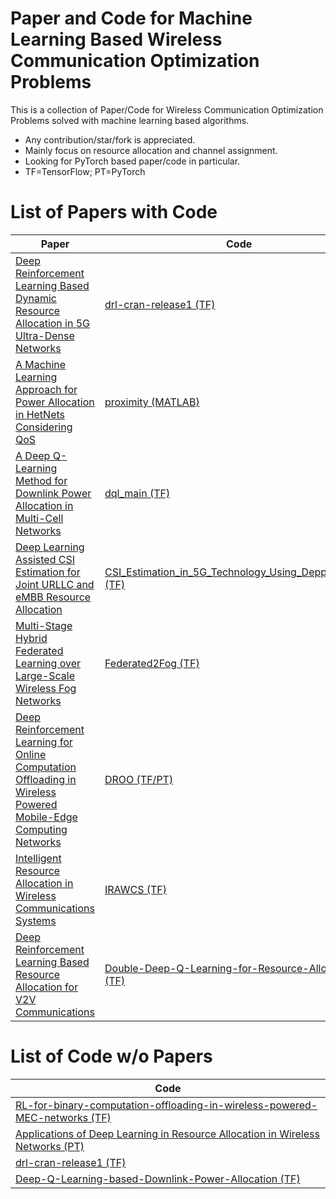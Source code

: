 # Paper and Code for Machine Learning Based Wireless Communication Optimization Problems
This is a collection of Paper/Code for Wireless Communication Optimization Problems solved with machine learning based algorithms.
- Any contribution/star/fork is appreciated.
- Mainly focus on resource allocation and channel assignment.
- Looking for PyTorch based paper/code in particular.
- TF=TensorFlow; PT=PyTorch
# List of Papers with Code 
| Paper  | Code |
| ------------- | ------------- |
| [Deep Reinforcement Learning Based Dynamic Resource Allocation in 5G Ultra-Dense Networks](https://ieeexplore.ieee.org/document/8896609)  | [drl-cran-release1 (TF)](https://github.com/AFNANAMIN/Resource-Allocation-using-deeprl.git)  |
|[A Machine Learning Approach for Power Allocation in HetNets Considering QoS](https://arxiv.org/pdf/1803.06760.pdf)|[proximity (MATLAB)](https://github.com/roamiri/proximity.git)|
|[A Deep Q-Learning Method for Downlink Power Allocation in Multi-Cell Networks](https://arxiv.org/pdf/1904.13032.pdf)| [dql_main (TF)](https://github.com/ishfaq06/Deep-Q-Learning-based-Downlink-Power-Allocation.git)|
|[Deep Learning Assisted CSI Estimation for Joint URLLC and eMBB Resource Allocation](https://www.researchgate.net/publication/339676671_Deep_Learning_Assisted_CSI_Estimation_for_Joint_URLLC_and_eMBB_Resource_Allocation)|[CSI_Estimation_in_5G_Technology_Using_Depp_Learning (TF)](https://github.com/dv-123/CSI_Estimation_in_5G_Technology_Using_Depp_Learning.git)|
|[Multi-Stage Hybrid Federated Learning over Large-Scale Wireless Fog Networks](https://arxiv.org/pdf/2007.09511.pdf)|[Federated2Fog (TF)](https://github.com/shams-sam/Federated2Fog.git )|
|[Deep Reinforcement Learning for Online Computation Offloading in Wireless Powered Mobile-Edge Computing Networks](https://ieeexplore.ieee.org/document/8771176)|[DROO (TF/PT)](https://github.com/revenol/DROO.git)|
|[Intelligent Resource Allocation in Wireless Communications Systems](https://github.com/seotaijiya/IRAWCS/blob/master/Additional_doc_formulation_2.pdf)|[IRAWCS (TF)](https://github.com/seotaijiya/IRAWCS.git)|
|[Deep Reinforcement Learning Based Resource Allocation for V2V Communications](https://ieeexplore.ieee.org/document/8633948)|[Double-Deep-Q-Learning-for-Resource-Allocation (TF)](https://github.com/Engineer1999/Double-Deep-Q-Learning-for-Resource-Allocation.git)|
# List of Code w/o Papers
|Code|
|------|
|[RL-for-binary-computation-offloading-in-wireless-powered-MEC-networks (TF)](https://github.com/jordan8409212/RL-for-binary-computation-offloading-in-wireless-powered-MEC-networks.git)|
|[Applications of Deep Learning in Resource Allocation in Wireless Networks (PT)](https://github.com/staschistyakov/deep_learning_wireless_networks.git)|
|[drl-cran-release1 (TF)](https://github.com/AFNANAMIN/Resource-Allocation-using-deeprl.git)|
|[Deep-Q-Learning-based-Downlink-Power-Allocation (TF)](https://github.com/ishfaq06/Deep-Q-Learning-based-Downlink-Power-Allocation.git)|
